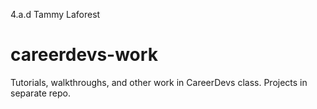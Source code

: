 4.a.d
Tammy Laforest

# careerdevs-work
Tutorials, walkthroughs, and other work in CareerDevs class. Projects in separate repo.
